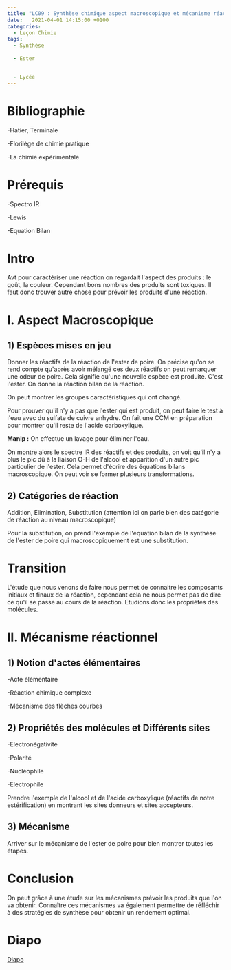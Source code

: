 ```yaml
---
title: "LC09 : Synthèse chimique aspect macroscopique et mécanisme réactionnel"
date:   2021-04-01 14:15:00 +0100
categories:
  - Leçon Chimie
tags:
  - Synthèse
  
  - Ester


  - Lycée
---
```

# Bibliographie
-Hatier, Terminale

-Florilège de chimie pratique

-La chimie expérimentale

# Prérequis 
-Spectro IR

-Lewis

-Equation Bilan

# Intro
Avt pour caractériser une réaction on regardait l'aspect des produits : le goût, la couleur. Cependant bons nombres des produits sont toxiques. Il faut donc trouver autre chose pour prévoir les produits d'une réaction.

# I. Aspect Macroscopique
## 1) Espèces mises en jeu

Donner les réactifs de la réaction de l'ester de poire. On précise qu'on se rend compte qu'après avoir mélangé ces deux réactifs on peut remarquer une odeur de poire. Cela signifie qu'une nouvelle espèce est produite. C'est l'ester. On donne la réaction bilan de la réaction.

On peut montrer les groupes caractéristiques qui ont changé.

Pour prouver qu'il n'y a pas que l'ester qui est produit, on peut faire le test à l'eau avec du sulfate de cuivre anhydre. 
On fait une CCM en préparation pour montrer qu'il reste de l'acide carboxylique.

**Manip :** On effectue un lavage pour éliminer l'eau.

On montre alors le spectre IR des réactifs et des produits, on voit qu'il n'y a plus le pic dû à la liaison O-H de l'alcool et apparition d'un autre pic particulier de l'ester. Cela permet d'écrire des équations bilans macroscopique. On peut voir se former plusieurs transformations.

## 2) Catégories de réaction
Addition, Elimination, Substitution (attention ici on parle bien des catégorie de réaction au niveau macroscopique)

Pour la substitution, on prend l'exemple de l'équation bilan de la synthèse de l'ester de poire qui macroscopiquement est une substitution. 

# Transition 
L'étude que nous venons de faire nous permet de connaitre les composants initiaux et finaux de la réaction, cependant cela ne nous permet pas de dire ce qu'il se passe au cours de la réaction. Etudions donc les propriétés des molécules.

# II. Mécanisme réactionnel
## 1) Notion d'actes élémentaires
-Acte élémentaire

-Réaction chimique complexe

-Mécanisme des flèches courbes

## 2) Propriétés des molécules et Différents sites
-Electronégativité

-Polarité

-Nucléophile

-Electrophile

Prendre l'exemple de l'alcool et de l'acide carboxylique (réactifs de notre estérification) en montrant les sites donneurs et sites accepteurs. 

## 3) Mécanisme 

Arriver sur le mécanisme de l'ester de poire pour bien montrer toutes les étapes.

# Conclusion

On peut grâce à une étude sur les mécanismes prévoir les produits que l'on va obtenir. Connaître ces mécanismes va également permettre de réfléchir à des stratégies de synthèse pour obtenir un rendement optimal. 

# Diapo

[Diapo](/assets/pdf/LC_9.pdf)
